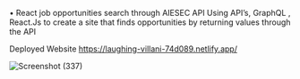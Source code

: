 •	React job opportunities search through AIESEC API
Using API’s, GraphQL , React.Js to create a site that finds opportunities by returning values through the API

Deployed Website
https://laughing-villani-74d089.netlify.app/

![Screenshot (337)](https://user-images.githubusercontent.com/69858342/113786525-f21e8480-9756-11eb-8dad-9c34f62273fb.png)


